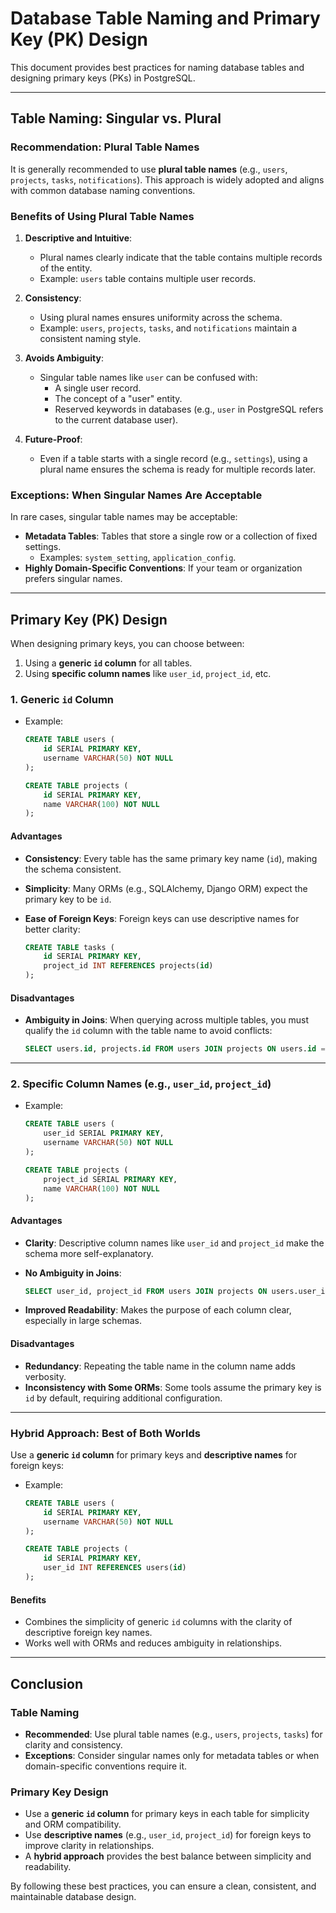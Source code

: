 # Database Table Naming and Primary Key (PK) Design

This document provides best practices for naming database tables and designing primary keys (PKs) in PostgreSQL.

---

## Table Naming: Singular vs. Plural

### Recommendation: **Plural Table Names**

It is generally recommended to use **plural table names** (e.g., `users`, `projects`, `tasks`, `notifications`). This approach is widely adopted and aligns with common database naming conventions.

### Benefits of Using Plural Table Names

1. **Descriptive and Intuitive**:

   - Plural names clearly indicate that the table contains multiple records of the entity.
   - Example: `users` table contains multiple user records.

2. **Consistency**:

   - Using plural names ensures uniformity across the schema.
   - Example: `users`, `projects`, `tasks`, and `notifications` maintain a consistent naming style.

3. **Avoids Ambiguity**:

   - Singular table names like `user` can be confused with:
     - A single user record.
     - The concept of a "user" entity.
     - Reserved keywords in databases (e.g., `user` in PostgreSQL refers to the current database user).

4. **Future-Proof**:
   - Even if a table starts with a single record (e.g., `settings`), using a plural name ensures the schema is ready for multiple records later.

### Exceptions: When Singular Names Are Acceptable

In rare cases, singular table names may be acceptable:

- **Metadata Tables**: Tables that store a single row or a collection of fixed settings.
  - Examples: `system_setting`, `application_config`.
- **Highly Domain-Specific Conventions**: If your team or organization prefers singular names.

---

## Primary Key (PK) Design

When designing primary keys, you can choose between:

1. Using a **generic `id` column** for all tables.
2. Using **specific column names** like `user_id`, `project_id`, etc.

### 1. Generic `id` Column

- Example:

  ```sql
  CREATE TABLE users (
      id SERIAL PRIMARY KEY,
      username VARCHAR(50) NOT NULL
  );

  CREATE TABLE projects (
      id SERIAL PRIMARY KEY,
      name VARCHAR(100) NOT NULL
  );
  ```

#### Advantages

- **Consistency**: Every table has the same primary key name (`id`), making the schema consistent.
- **Simplicity**: Many ORMs (e.g., SQLAlchemy, Django ORM) expect the primary key to be `id`.
- **Ease of Foreign Keys**: Foreign keys can use descriptive names for better clarity:

  ```sql
  CREATE TABLE tasks (
      id SERIAL PRIMARY KEY,
      project_id INT REFERENCES projects(id)
  );
  ```

#### Disadvantages

- **Ambiguity in Joins**: When querying across multiple tables, you must qualify the `id` column with the table name to avoid conflicts:

  ```sql
  SELECT users.id, projects.id FROM users JOIN projects ON users.id = projects.id;
  ```

---

### 2. Specific Column Names (e.g., `user_id`, `project_id`)

- Example:

  ```sql
  CREATE TABLE users (
      user_id SERIAL PRIMARY KEY,
      username VARCHAR(50) NOT NULL
  );

  CREATE TABLE projects (
      project_id SERIAL PRIMARY KEY,
      name VARCHAR(100) NOT NULL
  );
  ```

#### Advantages

- **Clarity**: Descriptive column names like `user_id` and `project_id` make the schema more self-explanatory.
- **No Ambiguity in Joins**:

  ```sql
  SELECT user_id, project_id FROM users JOIN projects ON users.user_id = projects.project_id;
  ```

- **Improved Readability**: Makes the purpose of each column clear, especially in large schemas.

#### Disadvantages

- **Redundancy**: Repeating the table name in the column name adds verbosity.
- **Inconsistency with Some ORMs**: Some tools assume the primary key is `id` by default, requiring additional configuration.

---

### Hybrid Approach: Best of Both Worlds

Use a **generic `id` column** for primary keys and **descriptive names** for foreign keys:

- Example:

  ```sql
  CREATE TABLE users (
      id SERIAL PRIMARY KEY,
      username VARCHAR(50) NOT NULL
  );

  CREATE TABLE projects (
      id SERIAL PRIMARY KEY,
      user_id INT REFERENCES users(id)
  );
  ```

#### Benefits

- Combines the simplicity of generic `id` columns with the clarity of descriptive foreign key names.
- Works well with ORMs and reduces ambiguity in relationships.

---

## Conclusion

### Table Naming

- **Recommended**: Use plural table names (e.g., `users`, `projects`, `tasks`) for clarity and consistency.
- **Exceptions**: Consider singular names only for metadata tables or when domain-specific conventions require it.

### Primary Key Design

- Use a **generic `id` column** for primary keys in each table for simplicity and ORM compatibility.
- Use **descriptive names** (e.g., `user_id`, `project_id`) for foreign keys to improve clarity in relationships.
- A **hybrid approach** provides the best balance between simplicity and readability.

By following these best practices, you can ensure a clean, consistent, and maintainable database design.
